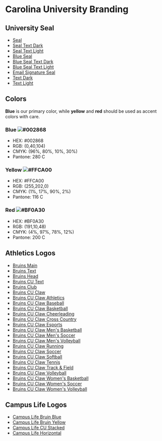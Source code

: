 # Carolina University Branding
## University Seal
* [Seal](https://marketing.carolinau.edu/cu-logo-assets/seal.png)
* [Seal Text Dark](https://marketing.carolinau.edu/cu-logo-assets/seal-text-dark.png)
* [Seal Text Light](https://marketing.carolinau.edu/cu-logo-assets/seal-text-light.png)
* [Blue Seal](https://marketing.carolinau.edu/cu-logo-assets/seal-blue.png)
* [Blue Seal Text Dark](https://marketing.carolinau.edu/cu-logo-assets/seal-blue-text-dark.png)
* [Blue Seal Text Light](https://marketing.carolinau.edu/cu-logo-assets/seal-blue-text-light.png)
* [Email Signature Seal](https://marketing.carolinau.edu/cu-logo-assets/seal-email.png)
* [Text Dark](https://marketing.carolinau.edu/cu-logo-assets/text-dark.png)
* [Text Light](https://marketing.carolinau.edu/cu-logo-assets/text-light.png)

## Colors
**Blue** is our primary color, while **yellow** and **red** should be used as accent colors with care.
### Blue ![#002868](https://placehold.it/15/002868/000000?text=+)
* HEX: #002868
* RGB: (0,40,104)
* CMYK: (96%, 80%, 10%, 30%)
* Pantone: 280 C
### Yellow ![#FFCA00](https://placehold.it/15/FFCA00/000000?text=+)
* HEX: #FFCA00
* RGB: (255,202,0)
* CMYK: (1%, 17%, 90%, 2%)
* Pantone: 116 C
### Red ![#BF0A30](https://placehold.it/15/BF0A30/000000?text=+)
* HEX: #BF0A30
* RGB: (191,10,48)
* CMYK: (4%, 97%, 78%, 12%)
* Pantone: 200 C

## Athletics Logos
* [Bruins Main](https://marketing.carolinau.edu/cu-logo-assets/bruins-main.png)
* [Bruins Text](https://marketing.carolinau.edu/cu-logo-assets/bruins-text.png)
* [Bruins Head](https://marketing.carolinau.edu/cu-logo-assets/bruins-head.png)
* [Bruins CU Text](https://marketing.carolinau.edu/cu-logo-assets/bruins-cu-text.png)
* [Bruins Club](https://marketing.carolinau.edu/cu-logo-assets/bruins-club.png)
* [Bruins CU Claw](https://marketing.carolinau.edu/cu-logo-assets/bruins-cu-claw.png)
* [Bruins CU Claw Athletics](https://marketing.carolinau.edu/cu-logo-assets/bruins-cu-claw-athletics.png)
* [Bruins CU Claw Baseball](https://marketing.carolinau.edu/cu-logo-assets/bruins-cu-claw-baseball.png)
* [Bruins CU Claw Basketball](https://marketing.carolinau.edu/cu-logo-assets/bruins-cu-claw-basketball.png)
* [Bruins CU Claw Cheerleading](https://marketing.carolinau.edu/cu-logo-assets/bruins-cu-claw-cheerleading.png)
* [Bruins CU Claw Cross Country](https://marketing.carolinau.edu/cu-logo-assets/bruins-cu-claw-cross-country.png)
* [Bruins CU Claw Esports](https://marketing.carolinau.edu/cu-logo-assets/bruins-cu-claw-esports.png)
* [Bruins CU Claw Men's Basketball](https://marketing.carolinau.edu/cu-logo-assets/bruins-cu-claw-mens-basketball.png)
* [Bruins CU Claw Men's Soccer](https://marketing.carolinau.edu/cu-logo-assets/bruins-cu-claw-mens-soccer.png)
* [Bruins CU Claw Men's Volleyball](https://marketing.carolinau.edu/cu-logo-assets/bruins-cu-claw-mens-volleyball.png)
* [Bruins CU Claw Running](https://marketing.carolinau.edu/cu-logo-assets/bruins-cu-claw-running.png)
* [Bruins CU Claw Soccer](https://marketing.carolinau.edu/cu-logo-assets/bruins-cu-claw-soccer.png)
* [Bruins CU Claw Softball](https://marketing.carolinau.edu/cu-logo-assets/bruins-cu-claw-softball.png)
* [Bruins CU Claw Tennis](https://marketing.carolinau.edu/cu-logo-assets/bruins-cu-claw-tennis.png)
* [Bruins CU Claw Track & Field](https://marketing.carolinau.edu/cu-logo-assets/bruins-cu-claw-track-field.png)
* [Bruins CU Claw Volleyball](https://marketing.carolinau.edu/cu-logo-assets/bruins-cu-claw-volleyball.png)
* [Bruins CU Claw Women's Basketball](https://marketing.carolinau.edu/cu-logo-assets/bruins-cu-claw-womens-basketball.png)
* [Bruins CU Claw Women's Soccer](https://marketing.carolinau.edu/cu-logo-assets/bruins-cu-claw-womens-soccer.png)
* [Bruins CU Claw Women's Volleyball](https://marketing.carolinau.edu/cu-logo-assets/bruins-cu-claw-womens-volleyball.png)

## Campus Life Logos
* [Campus Life Bruin Blue](https://marketing.carolinau.edu/cu-logo-assets/campus-life-bruin-blue.png)
* [Campus Life Bruin Yellow](https://marketing.carolinau.edu/cu-logo-assets/campus-life-bruin-yellow.png)
* [Campus Life CU Stacked](https://marketing.carolinau.edu/cu-logo-assets/campus-life-cu-stacked.png)
* [Campus Life Horizontal](https://marketing.carolinau.edu/cu-logo-assets/campus-life-horizontal.png)
